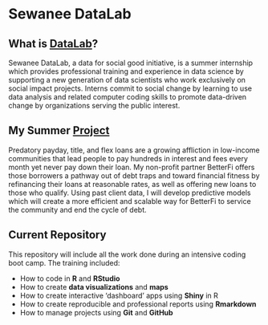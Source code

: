 # Sewanee DataLab 

## What is [DataLab](https://new.sewanee.edu/sewanee-datalab/)?
Sewanee DataLab, a data for social good initiative, is a summer internship which provides professional training and experience in data science by supporting a new
generation of data scientists who work exclusively on social impact projects. Interns commit to social change by learning to use data analysis and related computer 
coding skills to promote data-driven change by organizations serving the public interest.

## My Summer [Project](https://github.com/sewaneedata/betterfi)
Predatory payday, title, and flex loans are a growing affliction in low-income communities that lead people to pay hundreds in interest and fees every month yet 
never pay down their loan. My non-profit partner BetterFi offers those borrowers a pathway out of debt traps and toward financial fitness by refinancing their 
loans at reasonable rates, as well as offering new loans to those who qualify. Using past client data, I will develop predictive models which will create a more 
efficient and scalable way for BetterFi to service the community and end the cycle of debt.

## Current Repository
This repository will include all the work done during an intensive coding boot camp. The training included:
- How to code in **R** and **RStudio**
- How to create **data visualizations** and **maps**
- How to create interactive ‘dashboard’ apps using **Shiny** in R
- How to create reproducible and professional reports using **Rmarkdown** 
- How to manage projects using **Git** and **GitHub**

